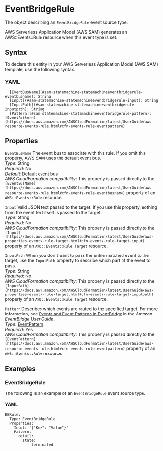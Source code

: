# EventBridgeRule<a name="sam-property-statemachine-statemachineeventbridgerule"></a>

The object describing an `EventBridgeRule` event source type\.

AWS Serverless Application Model \(AWS SAM\) generates an [AWS::Events::Rule](https://docs.aws.amazon.com/AWSCloudFormation/latest/UserGuide/aws-resource-events-rule.html) resource when this event type is set\.

## Syntax<a name="sam-property-statemachine-statemachineeventbridgerule-syntax"></a>

To declare this entity in your AWS Serverless Application Model \(AWS SAM\) template, use the following syntax\.

### YAML<a name="sam-property-statemachine-statemachineeventbridgerule-syntax.yaml"></a>

```
  [EventBusName](#sam-statemachine-statemachineeventbridgerule-eventbusname): String
  [Input](#sam-statemachine-statemachineeventbridgerule-input): String
  [InputPath](#sam-statemachine-statemachineeventbridgerule-inputpath): String
  [Pattern](#sam-statemachine-statemachineeventbridgerule-pattern): [EventPattern](https://docs.aws.amazon.com/AWSCloudFormation/latest/UserGuide/aws-resource-events-rule.html#cfn-events-rule-eventpattern)
```

## Properties<a name="sam-property-statemachine-statemachineeventbridgerule-properties"></a>

 `EventBusName`   <a name="sam-statemachine-statemachineeventbridgerule-eventbusname"></a>
The event bus to associate with this rule\. If you omit this property, AWS SAM uses the default event bus\.  
*Type*: String  
*Required*: No  
*Default*: Default event bus  
*AWS CloudFormation compatibility*: This property is passed directly to the `[EventBusName](https://docs.aws.amazon.com/AWSCloudFormation/latest/UserGuide/aws-resource-events-rule.html#cfn-events-rule-eventbusname)` property of an `AWS::Events::Rule` resource\.

 `Input`   <a name="sam-statemachine-statemachineeventbridgerule-input"></a>
Valid JSON text passed to the target\. If you use this property, nothing from the event text itself is passed to the target\.  
*Type*: String  
*Required*: No  
*AWS CloudFormation compatibility*: This property is passed directly to the `[Input](https://docs.aws.amazon.com/AWSCloudFormation/latest/UserGuide/aws-properties-events-rule-target.html#cfn-events-rule-target-input)` property of an `AWS::Events::Rule Target` resource\.

 `InputPath`   <a name="sam-statemachine-statemachineeventbridgerule-inputpath"></a>
When you don't want to pass the entire matched event to the target, use the `InputPath` property to describe which part of the event to pass\.  
*Type*: String  
*Required*: No  
*AWS CloudFormation compatibility*: This property is passed directly to the `[InputPath](https://docs.aws.amazon.com/AWSCloudFormation/latest/UserGuide/aws-properties-events-rule-target.html#cfn-events-rule-target-inputpath)` property of an `AWS::Events::Rule Target` resource\.

 `Pattern`   <a name="sam-statemachine-statemachineeventbridgerule-pattern"></a>
Describes which events are routed to the specified target\. For more information, see [Events and Event Patterns in EventBridge](https://docs.aws.amazon.com/eventbridge/latest/userguide/eventbridge-and-event-patterns.html) in the *Amazon EventBridge User Guide*\.  
*Type*: [EventPattern](https://docs.aws.amazon.com/AWSCloudFormation/latest/UserGuide/aws-resource-events-rule.html#cfn-events-rule-eventpattern)  
*Required*: Yes  
*AWS CloudFormation compatibility*: This property is passed directly to the `[EventPattern](https://docs.aws.amazon.com/AWSCloudFormation/latest/UserGuide/aws-resource-events-rule.html#cfn-events-rule-eventpattern)` property of an `AWS::Events::Rule` resource\.

## Examples<a name="sam-property-statemachine-statemachineeventbridgerule--examples"></a>

### EventBridgeRule<a name="sam-property-statemachine-statemachineeventbridgerule--examples--eventbridgerule"></a>

The following is an example of an `EventBridgeRule` event source type\.

#### YAML<a name="sam-property-statemachine-statemachineeventbridgerule--examples--eventbridgerule--yaml"></a>

```
EBRule:
  Type: EventBridgeRule
  Properties:
    Input: '{"Key": "Value"}'
    Pattern:
      detail:
        state:
          - terminated
```